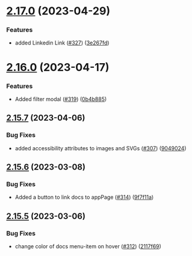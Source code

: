 # [2.17.0](https://github.com/EddieHubCommunity/good-first-issue-finder/compare/v2.16.0...v2.17.0) (2023-04-29)


### Features

* added Linkedin Link ([#327](https://github.com/EddieHubCommunity/good-first-issue-finder/issues/327)) ([3e267fd](https://github.com/EddieHubCommunity/good-first-issue-finder/commit/3e267fd007519c6be36c28e0a5623d3964c38192))



# [2.16.0](https://github.com/EddieHubCommunity/good-first-issue-finder/compare/v2.15.7...v2.16.0) (2023-04-17)


### Features

* Added filter modal ([#319](https://github.com/EddieHubCommunity/good-first-issue-finder/issues/319)) ([0b4b885](https://github.com/EddieHubCommunity/good-first-issue-finder/commit/0b4b885e943ff98229160fb5fc06143d66d91c57))



## [2.15.7](https://github.com/EddieHubCommunity/good-first-issue-finder/compare/v2.15.6...v2.15.7) (2023-04-06)


### Bug Fixes

* added accessibility attributes to images and SVGs ([#307](https://github.com/EddieHubCommunity/good-first-issue-finder/issues/307)) ([9049024](https://github.com/EddieHubCommunity/good-first-issue-finder/commit/904902408d6bd1480f6c3d4c436cccd715840267))



## [2.15.6](https://github.com/EddieHubCommunity/good-first-issue-finder/compare/v2.15.5...v2.15.6) (2023-03-08)


### Bug Fixes

* Added a button to link docs to appPage ([#314](https://github.com/EddieHubCommunity/good-first-issue-finder/issues/314)) ([9f7f11a](https://github.com/EddieHubCommunity/good-first-issue-finder/commit/9f7f11a8ecc938ef88808b282aa30bb192694ef1))



## [2.15.5](https://github.com/EddieHubCommunity/good-first-issue-finder/compare/v2.15.4...v2.15.5) (2023-03-06)


### Bug Fixes

* change color of docs menu-item on hover ([#312](https://github.com/EddieHubCommunity/good-first-issue-finder/issues/312)) ([2117f69](https://github.com/EddieHubCommunity/good-first-issue-finder/commit/2117f69e2fc1bd7b0961cc02d51a3666ba9e75df))



